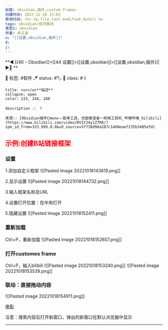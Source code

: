 ```yaml
---
标题: obsidian,插件,custom frames
创建时间: 2022-12-18 13:03
修改时间: <%+ tp.file.last_modified_date() %>
tags: obsidian/网页联动
类型1: obsidian
作者: 余汉波
u: "[[设置,obsidian,插件]]"
d:
j: 
---
```


**◀️ [[40 - Obsidian]]>[[44 设置]]>[[设置,obsidian]]>[[设置,obsidian,插件]]| ▶️📎 **  

🧩 标签:  #软件 
🪁 status: #🏷️
🎏 class: #🖇️

```ad-info
title: <u></u>**描述**
collapse: open
color: 233, 244, 240

description :: ？

来源:: [Obsidian插件Cmenu——菜单工具，也能像语雀一样用工具栏_哔哩哔哩_bilibili](https://www.bilibili.com/video/BV1Y24y1Z7M4/?spm_id_from=333.999.0.0&vd_source=5f738d98a287c1460eaef235b3405efd)
```




## <font color=#FF0211>示例:创建B站链接框架</font>

### 设置

1.添加自定义框架
![[Pasted image 20221018143819.png]]

2.显示设置
![[Pasted image 20221018144732.png]]

3.输入框架名称及URL

4.设置打开位置：在中央打开

5.隐藏设置
![[Pasted image 20221018152411.png]]

### 重新加载

Ctrl+P，重新加载
![[Pasted image 20221018152657.png]]

### 打开customes frame
 
Ctrl+P，输入bilibili
![[Pasted image 20221018153240.png]]
![[Pasted image 20221018153539.png]]

### 联动：直接拖动内容

![[Pasted image 20221018154911.png]]

[电影](https://www.bilibili.com/movie/)

注意：搜索内容后打开新窗口，弹出的新窗口在默认浏览器中显示

---








